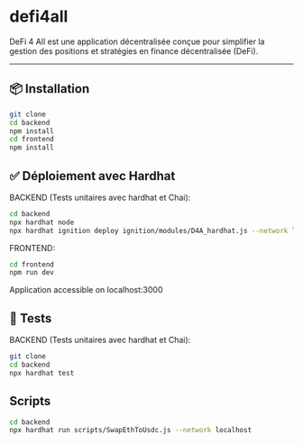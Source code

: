 # defi4all

DeFi 4 All est une application décentralisée conçue pour simplifier la gestion des positions et stratégies en finance décentralisée (DeFi).

---

## 📦 Installation

```bash
git clone 
cd backend
npm install
cd frontend
npm install
```

## ✅ Déploiement avec Hardhat

BACKEND (Tests unitaires avec hardhat et Chai):

```bash
cd backend
npx hardhat node 
npx hardhat ignition deploy ignition/modules/D4A_hardhat.js --network localhost
```

FRONTEND:

```bash
cd frontend
npm run dev
```

Application accessible on localhost:3000

## 🧪 Tests

BACKEND (Tests unitaires avec hardhat et Chai):

```bash
git clone 
cd backend
npx hardhat test
```

## Scripts

```bash
cd backend
npx hardhat run scripts/SwapEthToUsdc.js --network localhost
```